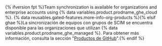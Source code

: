 {% ifversion fpt %}Team synchronization is available for organizations and enterprise accounts using {% data variables.product.prodname_ghe_cloud %}. {% data reusables.gated-features.more-info-org-products %}{% elsif ghae %}La sincronización de equipos con grupos de SCIM se encuentra disponible para las organizaciones que utilizan {% data variables.product.prodname_ghe_managed %}. Para obtener más información, consulta la sección "[Productos de GitHub](/github/getting-started-with-github/githubs-products)".{% endif %}
